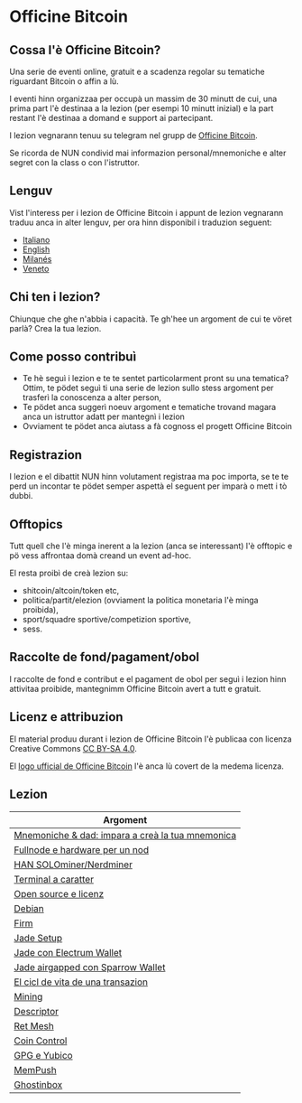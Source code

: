 # Officine Bitcoin

## Cossa l'è Officine Bitcoin?
Una serie de eventi online, gratuit e a scadenza regolar su tematiche riguardant Bitcoin o affin a lù.

I eventi hinn organizzaa per occupà un massim de 30 minutt de cui, una prima part l'è destinaa a la lezion (per esempi 10 minutt inizial) e la part restant l'è destinaa a domand e support ai partecipant.

I lezion vegnarann tenuu su telegram nel grupp de [Officine Bitcoin](https://t.me/officinebitcoin).

Se ricorda de NUN condivid mai informazion personal/mnemoniche e alter segret con la class o con l'istruttor.

## Lenguv
Vist l'interess per i lezion de Officine Bitcoin i appunt de lezion vegnarann traduu anca in alter lenguv, per ora hinn disponibil i traduzion seguent:
- [Italiano](./index.html)
- [English](./index.en.html)
- [Milanés](./index.mi.html)
- [Veneto](./index.ve.html)

## Chi ten i lezion?
Chiunque che ghe n'abbia i capacità. Te gh'hee un argoment de cui te vöret parlà? Crea la tua lezion.

## Come posso contribuì
- Te hè seguì i lezion e te te sentet particolarment pront su una tematica? Ottim, te pödet seguì ti una serie de lezion sullo stess argoment per trasferì la conoscenza a alter person,
- Te pödet anca suggerì noeuv argoment e tematiche trovand magara anca un istruttor adatt per mantegnì i lezion
- Ovviament te pödet anca aiutass a fà cognoss el progett Officine Bitcoin

## Registrazion 
I lezion e el dibattit NUN hinn volutament registraa ma poc importa, se te te perd un incontar te pödet semper aspettà el seguent per imparà o mett i tò dubbi.

## Offtopics
Tutt quell che l'è minga inerent a la lezion (anca se interessant) l'è offtopic e pö vess affrontaa domà creand un event ad-hoc.

El resta proibì de creà lezion su:
- shitcoin/altcoin/token etc,
- politica/partit/elezion (ovviament la politica monetaria l'è minga proibida),
- sport/squadre sportive/competizion sportive,
- sess.

## Raccolte de fond/pagament/obol
I raccolte de fond e contribut e el pagament de obol per seguì i lezion hinn attivitaa proibide, mantegnimm Officine Bitcoin avert a tutt e gratuit.

## Licenz e attribuzion
El material produu durant i lezion de Officine Bitcoin l'è publicaa con licenza Creative Commons [CC BY-SA 4.0](https://creativecommons.org/licenses/by-sa/4.0/legalcode.it).

El [logo ufficial de Officine Bitcoin](./logo/index.mi.html) l'è anca lù covert de la medema licenza.

## Lezion

| Argoment                                           |
|-----------------------------------------------------|
| [Mnemoniche & dad: impara a creà la tua mnemonica](./lezioni/mnedad/index.mi.html)|
| [Fullnode e hardware per un nod](./lezioni/fulhar/index.mi.html)|
| [HAN SOLOminer/Nerdminer](./lezioni/hansol/index.mi.html)|
| [Terminal a caratter](./lezioni/tercar/index.mi.html)|
| [Open source e licenz](./lezioni/openso/index.mi.html)|
| [Debian](./lezioni/debian/index.mi.html)|
| [Firm](./lezioni/firme/index.mi.html)|
| [Jade Setup](./lezioni/jadeset/index.mi.html)|
| [Jade con Electrum Wallet](./lezioni/jadeele/index.mi.html)|
| [Jade airgapped con Sparrow Wallet](./lezioni/jadespa/index.mi.html)|
| [El cicl de vita de una transazion](./lezioni/ciclo/index.mi.html)|
| [Mining](./lezioni/mining/index.mi.html)|
| [Descriptor](./lezioni/descr/index.mi.html)|
| [Ret Mesh](./lezioni/mesh/index.mi.html)|
| [Coin Control](./lezioni/coinco/index.mi.html)|
| [GPG e Yubico](./lezioni/gpg/index.mi.html)| 
| [MemPush](./lezioni/mempush/index.mi.html)|
| [Ghostinbox](./lezioni/ghostin/index.mi.html)|